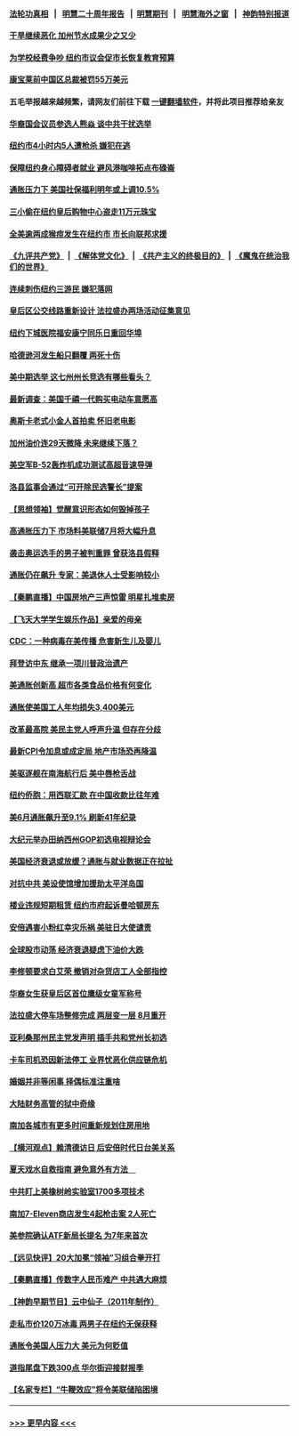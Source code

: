 #### [法轮功真相](https://github.com/gfw-breaker/truth/blob/master/README.md?t=0) &nbsp;&nbsp;|&nbsp;&nbsp; [明慧二十周年报告](https://github.com/gfw-breaker/mh-reports/blob/master/README.md?t=0) &nbsp;&nbsp;|&nbsp;&nbsp;[明慧期刊](https://github.com/gfw-breaker/mh-qikan) &nbsp;&nbsp;|&nbsp;&nbsp; [明慧海外之窗](https://github.com/gfw-breaker/mh-news/blob/master/README.md?t=0) &nbsp;&nbsp;|&nbsp;&nbsp; [神韵特别报道](https://github.com/gfw-breaker/mh-news/blob/master/shenyun.md?t=0)
#### [干旱继续恶化 加州节水成果少之又少](../pages/nsc412/n13780486.md?t=07141701) 
#### [为学校经费争吵 纽约市议会促市长恢复教育预算](../pages/nsc412/n13780493.md?t=07141701) 
#### [康宝莱前中国区总裁被罚55万美元](../pages/nsc412/n13780527.md?t=07141701) 
#### 五毛举报越来越频繁，请网友们前往下载 [一键翻墙软件](https://github.com/gfw-breaker/ssr-accounts)，并将此项目推荐给亲友
#### [华裔国会议员参选人熊焱 谈中共干扰选举](../pages/nsc412/n13780487.md?t=07141701) 
#### [纽约市4小时内5人遭枪杀 嫌犯在逃](../pages/nsc412/n13780500.md?t=07141701) 
#### [保障纽约身心障碍者就业 避风港咖啡拓点布碌崙](../pages/nsc412/n13780511.md?t=07141701) 
#### [通胀压力下 美国社保福利明年或上调10.5%](../pages/nsc412/n13780399.md?t=07141701) 
#### [三小偷在纽约皇后购物中心盗走11万元珠宝](../pages/nsc412/n13780502.md?t=07141701) 
#### [全美逾两成猴痘发生在纽约市 市长向联邦求援](../pages/nsc412/n13780505.md?t=07141701) 
#### [《九评共产党》](https://github.com/begood0513/9ping.md/blob/master/README.md) &nbsp;|&nbsp; [《解体党文化》](../../../../jtdwh.md/blob/master/README.md)  &nbsp;|&nbsp; [《共产主义的终极目的》](../../../../gczydzjmd.md/blob/master/README.md) &nbsp;|&nbsp; [《魔鬼在统治我们的世界》](../../../../mgztzwmdsj.md/blob/master/README.md) 
#### [连续刺伤纽约三游民 嫌犯落网](../pages/nsc412/n13780496.md?t=07141701) 
#### [皇后区公交线路重新设计 法拉盛办两场活动征集意见](../pages/nsc412/n13780507.md?t=07141701) 
#### [纽约下城医院福安康宁同乐日重回华埠](../pages/nsc412/n13780509.md?t=07141701) 
#### [哈德逊河发生船只翻覆 两死十伤](../pages/nsc412/n13780515.md?t=07141701) 
#### [美中期选举 这七州州长竞选有哪些看头？](../pages/nsc412/n13780299.md?t=07141701) 
#### [最新调查：美国千禧一代购买电动车意愿高](../pages/nsc412/n13780476.md?t=07141701) 
#### [奥斯卡老式小金人首拍卖 怀旧老电影](../pages/nsc412/n13780464.md?t=07141701) 
#### [加州油价连29天微降 未来继续下落？](../pages/nsc412/n13780462.md?t=07141701) 
#### [美空军B-52轰炸机成功测试高超音速导弹](../pages/nsc412/n13780324.md?t=07141701) 
#### [洛县监事会通过“可开除民选警长”提案](../pages/nsc412/n13780409.md?t=07141701) 
#### [【思想领袖】觉醒意识形态如何毁掉孩子](../pages/nsc412/n13766746.md?t=07141701) 
#### [高通胀压力下 市场料美联储7月将大幅升息](../pages/nsc412/n13780353.md?t=07141701) 
#### [袭击奥运选手的男子被判重罪 曾获洛县假释](../pages/nsc412/n13780384.md?t=07141701) 
#### [通胀仍在飙升 专家：美退休人士受影响较小](../pages/nsc412/n13780350.md?t=07141701) 
#### [【秦鹏直播】中国房地产三声惊雷 明星扎堆卖房](../pages/nsc412/n13780329.md?t=07141701) 
#### [【飞天大学学生娱乐作品】亲爱的母亲](../pages/nsc412/n13780327.md?t=07141701) 
#### [CDC：一种病毒在美传播 危害新生儿及婴儿](../pages/nsc412/n13780322.md?t=07141701) 
#### [拜登访中东 继承一项川普政治遗产](../pages/nsc412/n13780326.md?t=07141701) 
#### [美通胀创新高 超市各类食品价格有何变化](../pages/nsc412/n13780310.md?t=07141701) 
#### [通胀使美国工人年均损失3,400美元](../pages/nsc412/n13780294.md?t=07141701) 
#### [改革最高院 美民主党人呼声升温 但存在分歧](../pages/nsc412/n13780173.md?t=07141701) 
#### [最新CPI令加息或成定局 地产市场恐再降温](../pages/nsc412/n13780289.md?t=07141701) 
#### [美驱逐舰在南海航行后 美中唇枪舌战](../pages/nsc412/n13780060.md?t=07141701) 
#### [纽约侨胞：用西联汇款 在中国收款比往年难](../pages/nsc412/n13779728.md?t=07141701) 
#### [美6月通胀飙升至9.1% 刷新41年纪录](../pages/nsc412/n13780070.md?t=07141701) 
#### [大纪元举办田纳西州GOP初选电视辩论会](../pages/nsc412/n13779464.md?t=07141701) 
#### [美国经济衰退或放缓？通胀与就业数据正在拉扯](../pages/nsc412/n13779872.md?t=07141701) 
#### [对抗中共 美设使馆增加援助太平洋岛国](../pages/nsc412/n13779696.md?t=07141701) 
#### [楼业违规短期租赁 纽约市府起诉曼哈顿房东](../pages/nsc412/n13779731.md?t=07141701) 
#### [安倍遇害小粉红幸灾乐祸 美驻日大使谴责](../pages/nsc412/n13779681.md?t=07141701) 
#### [全球股市动荡 经济衰退疑虑下油价大跌](../pages/nsc412/n13779534.md?t=07141701) 
#### [李修顿要求白艾荣 撤销对杂货店工人全部指控](../pages/nsc412/n13779700.md?t=07141701) 
#### [华裔女生获皇后区首位鹰级女童军称号](../pages/nsc412/n13779711.md?t=07141701) 
#### [法拉盛大停车场整修完成 两层变一层 8月重开](../pages/nsc412/n13779703.md?t=07141701) 
#### [亚利桑那州民主党发声明 插手共和党州长初选](../pages/nsc412/n13779521.md?t=07141701) 
#### [卡车司机恐因新法停工 业界忧恶化供应链危机](../pages/nsc412/n13779592.md?t=07141701) 
#### [婚姻并非等闲事 择偶标准注重啥](../pages/nsc412/n13779583.md?t=07141701) 
#### [大陆财务高管的狱中奇缘](../pages/nsc412/n13779497.md?t=07141701) 
#### [南加各城市有更多时间重新规划住房用地](../pages/nsc412/n13779575.md?t=07141701) 
#### [【横河观点】赖清德访日 后安倍时代日台美关系](../pages/nsc412/n13779502.md?t=07141701) 
#### [夏天戏水自救指南 避免意外有方法　](../pages/nsc412/n13779539.md?t=07141701) 
#### [中共盯上美橡树岭实验室1700多项技术](../pages/nsc412/n13779432.md?t=07141701) 
#### [南加7-Eleven商店发生4起枪击案 2人死亡](../pages/nsc412/n13779447.md?t=07141701) 
#### [美参院确认ATF新局长提名 为7年来首次](../pages/nsc412/n13779433.md?t=07141701) 
#### [【远见快评】20大加冕“领袖”习组合拳开打](../pages/nsc412/n13779419.md?t=07141701) 
#### [【秦鹏直播】传数字人民币难产 中共遇大麻烦](../pages/nsc412/n13779496.md?t=07141701) 
#### [【神韵早期节目】云中仙子（2011年制作）](../pages/nsc412/n13779488.md?t=07141701) 
#### [走私市价120万冰毒 两男子在纽约无保获释](../pages/nsc412/n13778926.md?t=07141701) 
#### [通胀令美国人压力大 美元为何贬值](../pages/nsc412/n13778909.md?t=07141701) 
#### [道指尾盘下跌300点 华尔街迎接财报季](../pages/nsc412/n13779457.md?t=07141701) 
#### [【名家专栏】“牛鞭效应”将令美联储陷困境](../pages/nsc412/n13779220.md?t=07141701) 

----
#### [ >>> 更早内容 <<< ](../indexes/nsc412-earlier.md)
